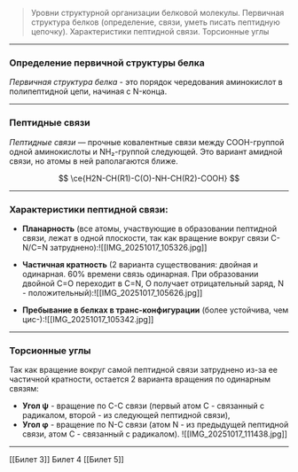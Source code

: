 
> Уровни структурной организации белковой молекулы. Первичная структура белков (определение, связи, уметь писать пептидную цепочку). Характеристики пептидной связи. Торсионные углы

---

### Определение первичной структуры белка

*Первичная структура белка* - это порядок чередования аминокислот в полипептидной цепи, начиная с N-конца.

---

### Пептидные связи

*Пептидные связи* — прочные ковалентные связи между COOH-группой одной аминокислоты и NH₂-группой следующей. Это вариант амидной связи, но атомы в ней раполагаются ближе.

$$
\ce{H2N-CH(R1)-C(O)-NH-CH(R2)-COOH}
$$

---

### Характеристики пептидной связи:

- **Планарность** (все атомы, участвующие в образовании пептидной связи, лежат в одной плоскости, так как вращение вокруг связи С-N/C=N затруднено):![[IMG_20251017_105326.jpg]]

- **Частичная кратность** (2 варианта существования: двойная и одинарная. 60% времени связь одинарная. При образовании двойной С=О переходит в С=N, О получает отрицательный заряд, N - положительный):![[IMG_20251017_105626.jpg]]

- **Пребывание в белках в транс-конфигурации** (более устойчива, чем цис-):![[IMG_20251017_105342.jpg]]

---

### Торсионные углы

Так как вращение вокруг самой пептидной связи затруднено из-за ее частичной кратности, остается 2 варианта вращения по одинарным связям:

- **Угол ψ** - вращение по С-С связи (первый атом С - связанный с радикалом, второй - из следующей пептидной связи),
- **Угол φ** - вращение по N-C связи (атом N - из предыдущей пептидной связи, атом С - связанный с радикалом).
![[IMG_20251017_111438.jpg]]

---
[[Билет 3]]
Билет 4
[[Билет 5]]